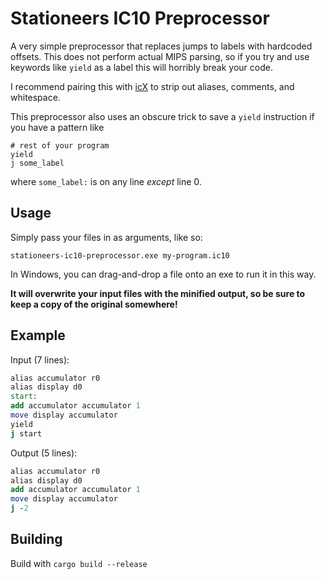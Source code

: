 # Stationeers IC10 Preprocessor

A very simple preprocessor that replaces jumps to labels with hardcoded offsets. This does not perform actual MIPS parsing, so if you try and use keywords like `yield` as a label this will horribly break your code.

I recommend pairing this with [icX](https://traineratwot.aytour.ru/wiki/icx) to strip out aliases, comments, and whitespace.

This preprocessor also uses an obscure trick to save a `yield` instruction if you have a pattern like

```
# rest of your program
yield
j some_label
```

where `some_label:` is on any line *except* line 0.

## Usage
Simply pass your files in as arguments, like so:
```
stationeers-ic10-preprocessor.exe my-program.ic10
```

In Windows, you can drag-and-drop a file onto an exe to run it in this way.

**It will overwrite your input files with the minified output, so be sure to keep a copy of the original somewhere!**

## Example

Input (7 lines):
```mips
alias accumulator r0
alias display d0
start:
add accumulator accumulator 1
move display accumulator
yield
j start
```

Output (5 lines):
```mips
alias accumulator r0
alias display d0
add accumulator accumulator 1
move display accumulator
j -2
```

## Building

Build with `cargo build --release`
